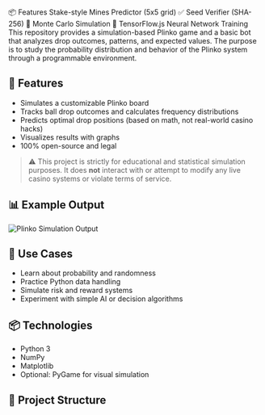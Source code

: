 📦 Features
Stake-style Mines Predictor (5x5 grid)
✅ Seed Verifier (SHA-256)
🔁 Monte Carlo Simulation
🧠 TensorFlow.js Neural Network Training
This repository provides a simulation-based Plinko game and a basic bot that analyzes drop outcomes, patterns, and expected values. The purpose is to study the probability distribution and behavior of the Plinko system through a programmable environment.

## 🚀 Features

- Simulates a customizable Plinko board
- Tracks ball drop outcomes and calculates frequency distributions
- Predicts optimal drop positions (based on math, not real-world casino hacks)
- Visualizes results with graphs
- 100% open-source and legal

> ⚠️ This project is strictly for educational and statistical simulation purposes. It does **not** interact with or attempt to modify any live casino systems or violate terms of service.

## 📊 Example Output

![Plinko Simulation Output](docs/output-example.png)

## 🧠 Use Cases

- Learn about probability and randomness
- Practice Python data handling
- Simulate risk and reward systems
- Experiment with simple AI or decision algorithms

## 📦 Technologies

- Python 3
- NumPy
- Matplotlib
- Optional: PyGame for visual simulation

## 📁 Project Structure


